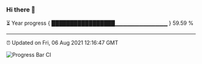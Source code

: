 ### Hi there 👋

⏳ Year progress { █████████████████▁▁▁▁▁▁▁▁▁▁▁▁▁ } 59.59 %

---

⏰ Updated on Fri, 06 Aug 2021 12:16:47 GMT

![Progress Bar CI](https://github.com/liununu/liununu/workflows/Progress%20Bar%20CI/badge.svg)
